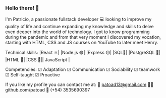 ### Hello there! 👋
 I'm Patricio, a passionate fullstack developer 💻 looking to improve my quality of life and continue expanding my knowledge and skills to delve even deeper into the world of technology.
I got to know programming during the pandemic and from that very moment I discovered my vocation, starting with HTML, CSS and JS courses on YouTube to later meet Henry.

Technical skills:
|React ⚛️| |Node.js 🟢| |Express 🟡| |SQL📀| |PostgreSQL 🐘| |HTML 📑| |CSS 🎨|| JavaScript |

Competencies:
☑ Adaptation
☑ Communication
☑ Sociability
☑ teamwork
☑ Self-taught
☑ Proactive

If you like my profile you can contact me at:
📧 patoad13@gmail.com
👨‍🎓  github.com/patoad
📱  (+54) 3535690397
<!--
**Patoad/Patoad** is a ✨ _special_ ✨ repository because its `README.md` (this file) appears on your GitHub profile.

Here are some ideas to get you started:

- 🔭 I’m currently working on ...
- 🌱 I’m currently learning ...
- 👯 I’m looking to collaborate on ...
- 🤔 I’m looking for help with ...
- 💬 Ask me about ...
- 📫 How to reach me: ...
- 😄 Pronouns: ...
- ⚡ Fun fact: ...
-->
